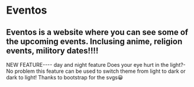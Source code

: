 # Eventos
Eventos is a website where you can see some of the upcoming events. Inclusing anime, religion events, militory dates!!!!
-----------------------------------------------------------------
NEW FEATURE---- day and night feature
Does your eye hurt in the light?- No problem this feature can be used to switch theme from light to dark or dark to light! Thanks to bootstrap for the svgs😀
